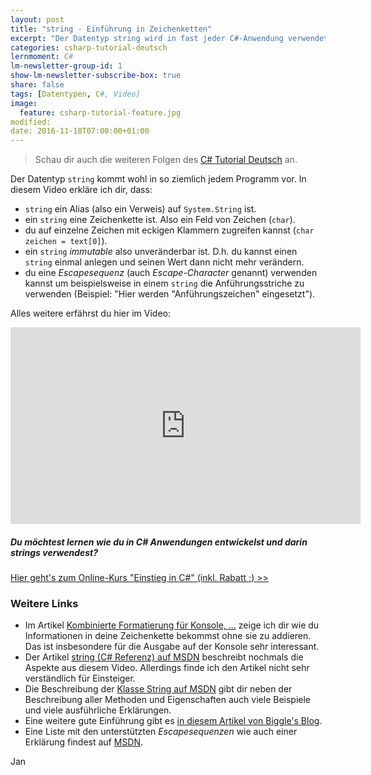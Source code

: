 ```yaml
---
layout: post
title: "string - Einführung in Zeichenketten"
excerpt: "Der Datentyp string wird in fast jeder C#-Anwendung verwendet. Hier erfährst du die Grundlagen!"
categories: csharp-tutorial-deutsch
lernmoment: C#
lm-newsletter-group-id: 1
show-lm-newsletter-subscribe-box: true
share: false
tags: [Datentypen, C#, Video]
image:
  feature: csharp-tutorial-feature.jpg
modified:
date: 2016-11-18T07:00:00+01:00
---
```


> Schau dir auch die weiteren Folgen des [C# Tutorial Deutsch](/csharp-tutorial-deutsch/) an.

Der Datentyp `string` kommt wohl in so ziemlich jedem Programm vor. In diesem Video erkläre ich dir, dass:

 - `string` ein Alias (also ein Verweis) auf `System.String` ist.
 - ein `string` eine Zeichenkette ist. Also ein Feld von Zeichen (`char`).
 - du auf einzelne Zeichen mit eckigen Klammern zugreifen kannst (`char zeichen = text[0]`).
 - ein `string` *immutable* also unveränderbar ist. D.h. du kannst einen `string` einmal anlegen und seinen Wert dann nicht mehr verändern.
 - du eine *Escapesequenz* (auch *Escape-Character* genannt) verwenden kannst um beispielsweise in einem `string` die Anführungsstriche zu verwenden (Beispiel: "Hier werden \"Anführungszeichen\" eingesetzt").  

Alles weitere erfährst du hier im Video:

<iframe width="560" height="315" src="https://www.youtube-nocookie.com/embed/HbZTrkIE9Io" frameborder="0" allow="encrypted-media" allowfullscreen></iframe>

<div class="subscribe-notice">
<h5>Du möchtest lernen wie du in C# Anwendungen entwickelst und darin strings verwendest?</h5>
<a markdown="0" href="https://www.udemy.com/course/einstieg-in-csharp-software-programmieren-wie-ein-profi/?referralCode=73784B79162D93219DEC" class="notice-button">Hier geht's zum Online-Kurs "Einstieg in C#" (inkl. Rabatt ;) >></a>
</div>

### Weitere Links

 - Im Artikel [Kombinierte Formatierung für Konsole, ...](/csharp-programmieren/kombinierte-formatierung-fuer-konsole-datei/) zeige ich dir wie du Informationen in deine Zeichenkette bekommst ohne sie zu addieren. Das ist insbesondere für die Ausgabe auf der Konsole sehr interessant.
 - Der Artikel [string (C# Referenz) auf MSDN](https://msdn.microsoft.com/de-de/library/362314fe.aspx) beschreibt nochmals die Aspekte aus diesem Video. Allerdings finde ich den Artikel nicht sehr verständlich für Einsteiger.
 - Die Beschreibung der [Klasse String auf MSDN](https://msdn.microsoft.com/de-de/library/system.string(v=vs.110).aspx) gibt dir neben der Beschreibung aller Methoden und Eigenschaften auch viele Beispiele und viele ausführliche Erklärungen.
 - Eine weitere gute Einführung gibt es [in diesem Artikel von Biggle's Blog](http://www.biggle.de/blog/c-4-0-grundlagen-string-texthandling).
 - Eine Liste mit den unterstützten *Escapesequenzen* wie auch einer Erklärung findest auf [MSDN](https://msdn.microsoft.com/de-de/library/h21280bw.aspx). 

Jan
